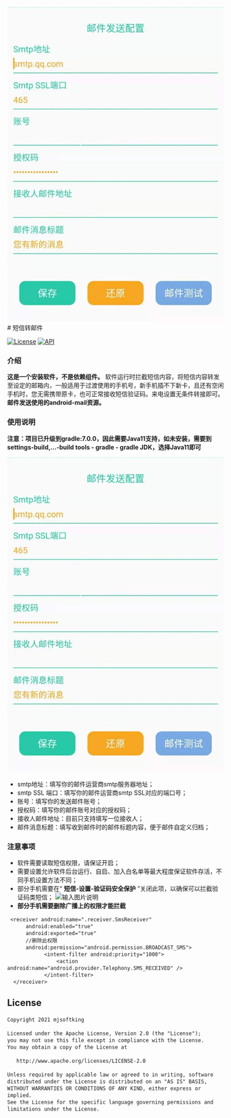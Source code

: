 ![输入图片说明](c0cae5246dad017ce23546b55d87d5da_101725_5e624fb5_1021361.jpeg)# 短信转邮件

[![License](https://img.shields.io/badge/License%20-Apache%202-337ab7.svg)](https://www.apache.org/licenses/LICENSE-2.0)
[![API](https://img.shields.io/badge/API-23%2B-brightgreen.svg?style=flat)](https://android-arsenal.com/api?level=23)

### 介绍
 **这是一个安装软件，不是依赖组件。** 
软件运行时拦截短信内容，将短信内容转发至设定的邮箱内，一般适用于过渡使用的手机号，新手机插不下新卡，且还有空闲手机时，您无需携带原卡，也可正常接收短信验证码。来电设置无条件转接即可。
 **邮件发送使用的android-mail资源。** 

### 使用说明

**注意：项目已升级到gradle:7.0.0，因此需要Java11支持，如未安装，需要到 settings-build,...-build tools - gradle - gradle JDK，选择Java11即可**

![输入图片说明](c0cae5246dad017ce23546b55d87d5da_101725_5e624fb5_1021361.jpeg)


- smtp地址：填写你的邮件运营商smtp服务器地址；
- smtp SSL 端口：填写你的邮件运营商smtp SSL对应的端口号；
- 账号：填写你的发送邮件账号；
- 授权码：填写你的邮件账号对应的授权码；
- 接收人邮件地址：目前只支持填写一位接收人；
- 邮件消息标题：填写收到邮件时的邮件标题内容，便于邮件自定义归档；


### 注意事项

- 软件需要读取短信权限，请保证开启；
- 需要设置允许软件后台运行、自启、加入白名单等最大程度保证软件存活，不同手机设置方法不同；
- 部分手机需要在“ **短信-设置-验证码安全保护** ”关闭此项，以确保可以拦截验证码类短信；
![输入图片说明](https://images.gitee.com/uploads/images/2021/0705/131349_2e5bf279_1021361.jpeg "537b49542fac7d6b0a711b422bace80.jpg")
-  **部分手机需要删除广播上的权限才能拦截** 
```
 <receiver android:name=".receiver.SmsReceiver"
      android:enabled="true"
      android:exported="true"
      //删除此权限
      android:permission="android.permission.BROADCAST_SMS">
            <intent-filter android:priority="1000">
                <action android:name="android.provider.Telephony.SMS_RECEIVED" />
            </intent-filter>
  </receiver>
```



License
-------

    Copyright 2021 mjsoftking

    Licensed under the Apache License, Version 2.0 (the "License");
    you may not use this file except in compliance with the License.
    You may obtain a copy of the License at

       http://www.apache.org/licenses/LICENSE-2.0

    Unless required by applicable law or agreed to in writing, software
    distributed under the License is distributed on an "AS IS" BASIS,
    WITHOUT WARRANTIES OR CONDITIONS OF ANY KIND, either express or implied.
    See the License for the specific language governing permissions and
    limitations under the License.






